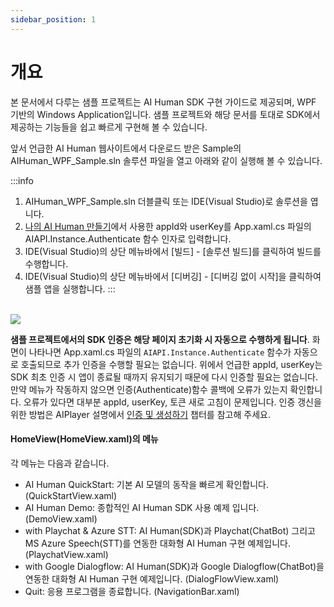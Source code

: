 ```yaml
---
sidebar_position: 1
---
```


# 개요

본 문서에서 다루는 샘플 프로젝트는 AI Human SDK 구현 가이드로 제공되며, WPF 기반의 Windows Application입니다. 샘플 프로젝트와 해당 문서를 토대로 SDK에서 제공하는 기능들을 쉽고 빠르게 구현해 볼 수 있습니다.

앞서 언급한 AI Human 웹사이트에서 다운로드 받은 Sample의 AIHuman_WPF_Sample.sln 솔루션 파일을 열고 아래와 같이 실행해 볼 수 있습니다.

:::info
1. AIHuman_WPF_Sample.sln 더블클릭 또는 IDE(Visual Studio)로 솔루션을 엽니다.
2. [나의 AI Human 만들기](../getting-started/first-aihuman)에서 사용한 appId와 userKey를 App.xaml.cs 파일의 AIAPI.Instance.Authenticate 함수 인자로 입력합니다.
3. IDE(Visual Studio)의 상단 메뉴바에서 [빌드] - [솔루션 빌드]를 클릭하여 빌드를 수행합니다.
4. IDE(Visual Studio)의 상단 메뉴바에서 [디버깅] - [디버깅 없이 시작]을 클릭하여 샘플 앱을 실행합니다.
:::

<br/>

<img src="/img/aihuman/windows/SampleApp_main.png" />

**샘플 프로젝트에서의 SDK 인증은 해당 페이지 초기화 시 자동으로 수행하게 됩니다**. 화면이 나타나면 App.xaml.cs 파일의 `AIAPI.Instance.Authenticate` 함수가 자동으로 호출되므로 추가 인증을 수행할 필요는 없습니다. 위에서 언급한 appId, userKey는 SDK 최초 인증 시 앱이 종료될 때까지 유지되기 때문에 다시 인증할 필요는 없습니다. 만약 메뉴가 작동하지 않으면 인증(Authenticate)함수 콜백에 오류가 있는지 확인합니다. 오류가 있다면 대부분 appId, userKey, 토큰 새로 고침이 문제입니다. 인증 갱신을 위한 방법은 AIPlayer 설명에서 [인증 및 생성하기](../aiplayer/setup) 챕터를 참고해 주세요.

#### HomeView(HomeView.xaml)의 메뉴

각 메뉴는 다음과 같습니다.

- AI Human QuickStart: 기본 AI 모델의 동작을 빠르게 확인합니다. (QuickStartView.xaml)
- AI Human Demo: 종합적인 AI Human SDK 사용 예제 입니다. (DemoView.xaml)
- with Playchat & Azure STT: AI Human(SDK)과 Playchat(ChatBot) 그리고 MS Azure Speech(STT)를 연동한 대화형 AI Human 구현 예제입니다. (PlaychatView.xaml)
- with Google Dialogflow: AI Human(SDK)과 Google Dialogflow(ChatBot)을 연동한 대화형 AI Human 구현 예제입니다. (DialogFlowView.xaml)
- Quit: 응용 프로그램을 종료합니다. (NavigationBar.xaml)
